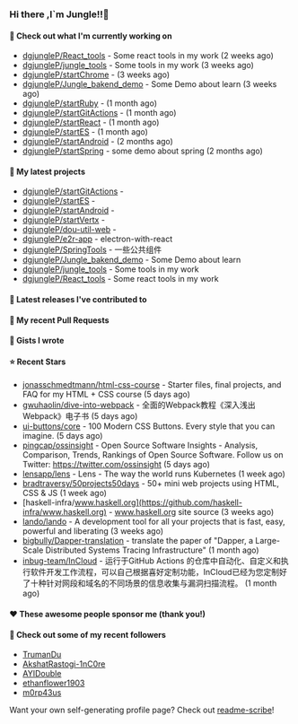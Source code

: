 ### Hi there ,I`m Jungle!!👋

#### 👷 Check out what I'm currently working on

- [dgjungleP/React_tools](https://github.com/dgjungleP/React_tools) - Some react tools in my work (2 weeks ago)
- [dgjungleP/jungle_tools](https://github.com/dgjungleP/jungle_tools) - Some tools in my work (3 weeks ago)
- [dgjungleP/startChrome](https://github.com/dgjungleP/startChrome) -  (3 weeks ago)
- [dgjungleP/Jungle_bakend_demo](https://github.com/dgjungleP/Jungle_bakend_demo) - Some Demo about learn (3 weeks ago)
- [dgjungleP/startRuby](https://github.com/dgjungleP/startRuby) -  (1 month ago)
- [dgjungleP/startGitActions](https://github.com/dgjungleP/startGitActions) -  (1 month ago)
- [dgjungleP/startReact](https://github.com/dgjungleP/startReact) -  (1 month ago)
- [dgjungleP/startES](https://github.com/dgjungleP/startES) -  (1 month ago)
- [dgjungleP/startAndroid](https://github.com/dgjungleP/startAndroid) -  (2 months ago)
- [dgjungleP/startSpring](https://github.com/dgjungleP/startSpring) - some demo about spring (2 months ago)

#### 🌱 My latest projects

- [dgjungleP/startGitActions](https://github.com/dgjungleP/startGitActions) - 
- [dgjungleP/startES](https://github.com/dgjungleP/startES) - 
- [dgjungleP/startAndroid](https://github.com/dgjungleP/startAndroid) - 
- [dgjungleP/startVertx](https://github.com/dgjungleP/startVertx) - 
- [dgjungleP/dou-util-web](https://github.com/dgjungleP/dou-util-web) - 
- [dgjungleP/e2r-app](https://github.com/dgjungleP/e2r-app) - electron-with-react
- [dgjungleP/SpringTools](https://github.com/dgjungleP/SpringTools) - 一些公共组件
- [dgjungleP/Jungle_bakend_demo](https://github.com/dgjungleP/Jungle_bakend_demo) - Some Demo about learn
- [dgjungleP/jungle_tools](https://github.com/dgjungleP/jungle_tools) - Some tools in my work
- [dgjungleP/React_tools](https://github.com/dgjungleP/React_tools) - Some react tools in my work

#### 🔭 Latest releases I've contributed to


#### 🔨 My recent Pull Requests



#### 📓 Gists I wrote


#### ⭐ Recent Stars

- [jonasschmedtmann/html-css-course](https://github.com/jonasschmedtmann/html-css-course) - Starter files, final projects, and FAQ for my HTML &#43; CSS course (5 days ago)
- [gwuhaolin/dive-into-webpack](https://github.com/gwuhaolin/dive-into-webpack) - 全面的Webpack教程《深入浅出Webpack》电子书 (5 days ago)
- [ui-buttons/core](https://github.com/ui-buttons/core) - 100 Modern CSS Buttons. Every style that you can imagine. (5 days ago)
- [pingcap/ossinsight](https://github.com/pingcap/ossinsight) - Open Source Software Insights - Analysis, Comparison, Trends, Rankings of Open Source Software. Follow us on Twitter: https://twitter.com/ossinsight (5 days ago)
- [lensapp/lens](https://github.com/lensapp/lens) - Lens - The way the world runs Kubernetes (1 week ago)
- [bradtraversy/50projects50days](https://github.com/bradtraversy/50projects50days) - 50&#43; mini web projects using HTML, CSS &amp; JS (1 week ago)
- [haskell-infra/www.haskell.org](https://github.com/haskell-infra/www.haskell.org) - www.haskell.org site source (3 weeks ago)
- [lando/lando](https://github.com/lando/lando) - A development tool for all your projects that is fast, easy, powerful and liberating (3 weeks ago)
- [bigbully/Dapper-translation](https://github.com/bigbully/Dapper-translation) - translate the paper of &#34;Dapper, a Large-Scale Distributed Systems Tracing Infrastructure&#34; (1 month ago)
- [inbug-team/InCloud](https://github.com/inbug-team/InCloud) - 运行于GitHub Actions 的仓库中自动化、自定义和执行软件开发工作流程，可以自己根据喜好定制功能，InCloud已经为您定制好了十种针对网段和域名的不同场景的信息收集与漏洞扫描流程。 (1 month ago)

#### ❤️ These awesome people sponsor me (thank you!)


#### 👯 Check out some of my recent followers

- [TrumanDu](https://github.com/TrumanDu)
- [AkshatRastogi-1nC0re](https://github.com/AkshatRastogi-1nC0re)
- [AYIDouble](https://github.com/AYIDouble)
- [ethanflower1903](https://github.com/ethanflower1903)
- [m0rp43us](https://github.com/m0rp43us)

Want your own self-generating profile page? Check out [readme-scribe](https://github.com/muesli/readme-scribe)!
